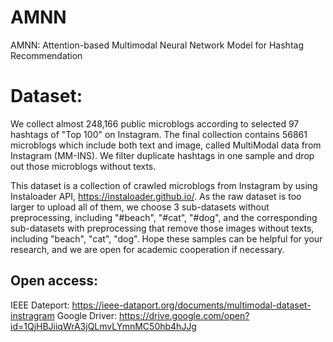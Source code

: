 # AMNN
AMNN: Attention-based Multimodal Neural Network Model for Hashtag Recommendation

# Dataset: 
We collect almost 248,166 public microblogs according to selected 97 hashtags of "Top 100" on Instagram. The final collection contains 56861 microblogs which include both text and image, called MultiModal data from Instagram (MM-INS). We filter duplicate hashtags in one sample and drop out those microblogs without texts.
 
This dataset is a collection of crawled microblogs from Instagram by using Instaloader API, https://instaloader.github.io/. As the raw dataset is too larger to upload all of them, we choose 3 sub-datasets without preprocessing, including "#beach", "#cat", "#dog", and the corresponding sub-datasets with preprocessing that remove those images without texts, including "beach", "cat", "dog". Hope these samples can be helpful for your research, and we are open for academic cooperation if necessary.

## Open access:
IEEE Dateport: https://ieee-dataport.org/documents/multimodal-dataset-instragram
Google Driver: https://drive.google.com/open?id=1QjHBJiiqWrA3jQLmvLYmnMC50hb4hJJg
